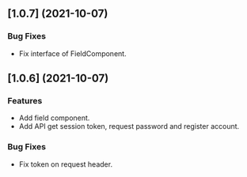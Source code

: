 ## [1.0.7] (2021-10-07)

### Bug Fixes

* Fix interface of FieldComponent.

## [1.0.6] (2021-10-07)


### Features

* Add field component.
* Add API get session token, request password and register account.

### Bug Fixes

* Fix token on request header.

